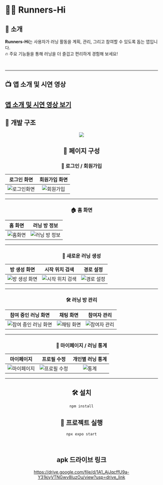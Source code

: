# 🏃‍♂️ **Runners-Hi**

## 🔅 소개

**Runners-Hi**는 사용자가 러닝 활동을 계획, 관리, 그리고 참여할 수 있도록 돕는 앱입니다.  
🔥 주요 기능들을 통해 러닝을 더 즐겁고 편리하게 경험해 보세요!

<br>

---

## 📺 앱 소개 및 시연 영상  
[앱 소개 및 시연 영상 보기](https://youtu.be/RuRGO8FAYdw)
---

## 📄 **개발 구조**

<div align="center">
<img src="https://github.com/user-attachments/assets/4fd5cd9e-aeb1-4d62-9498-30da4fcc66a4">

## 📖 **페이지 구성**

### 🔑 **로그인 / 회원가입**
| 로그인 화면 | 회원가입 화면 |
| :---------: | :-----------: |
| ![로그인화면](https://github.com/user-attachments/assets/442acb3c-ee48-493b-8f7b-e82f6c0daf08) | ![회원가입](https://github.com/user-attachments/assets/d7aa64bc-a30e-4eca-b584-5a00a4010bc6) |

---

### 🏠 **홈 화면**
| 홈 화면 | 러닝 방 정보 |
| :-----: | :----------: |
| ![홈화면](https://github.com/user-attachments/assets/469d7adb-420e-4b72-8468-ab2be75f591a) | ![러닝 방 정보](https://github.com/user-attachments/assets/bd488709-8d53-4a89-9525-6f30f3581c73) |

---

### 🚀 **새로운 러닝 생성**
| 방 생성 화면 | 시작 위치 검색 | 경로 설정 |
| :----------: | :------------: | :-------: |
| ![방 생성 화면](https://github.com/user-attachments/assets/8c5bc2c9-aed1-4c2f-a2df-81a40e8b0f3b) | ![시작 위치 검색](https://github.com/user-attachments/assets/082de262-a491-4288-aebe-109107bc0743) | ![경로 설정](https://github.com/user-attachments/assets/b820c2d8-8575-4657-98cb-d16da24a9c72) |

---

### 🛠️ **러닝 방 관리**
| 참여 중인 러닝 화면 | 채팅 화면 | 참여자 관리 |
| :-----------------: | :-------: | :---------: |
| ![참여 중인 러닝 화면](https://github.com/user-attachments/assets/d6ed8473-cd6b-400c-94f7-0965b333016d) | ![채팅 화면](https://github.com/user-attachments/assets/834e10ac-8def-4e62-9521-b5bf1f62cc72) | ![참여자 관리](https://github.com/user-attachments/assets/a29e9299-2b53-4bc6-8337-d8781350170f) |

---

### 👤 **마이페이지 / 러닝 통계**
| 마이페이지 | 프로필 수정 | 개인별 러닝 통계 |
| :--------: | :---------: | :--------------: |
| ![마이페이지](https://github.com/user-attachments/assets/64649e97-7b17-4b94-8ad1-05e4bd6c214b) | ![프로필 수정](https://github.com/user-attachments/assets/52afc8f9-f114-491d-9fd1-99ea13a1f821) | ![통계](https://github.com/user-attachments/assets/d8b8c608-3843-41ed-a2a8-1394f0bb717b) |

---

## 🛠️ **설치**
```bash
npm install
```

## 📌 프로젝트 실행
```bash
npx expo start
```

<br> 

## apk 드라이브 링크 

https://drive.google.com/file/d/1A1_AjJqcffU9a-Y31kjyVTNGwv8IuzOu/view?usp=drive_link
